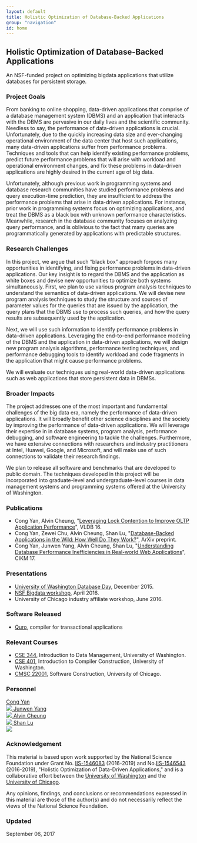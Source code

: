 ```yaml
---
layout: default
title: Holistic Optimization of Database-Backed Applications
group: "navigation"
id: home
---
```


## Holistic Optimization of Database-Backed Applications
An NSF-funded project on optimizing bigdata applications that utilize databases for 
persistent storage.

### Project Goals

From banking to online shopping, data-driven applications that comprise of a
database management system (DBMS) and an application that interacts with the
DBMS are pervasive in our daily lives and the scientific community. Needless to
say, the performance of data-driven applications is crucial. Unfortunately, due
to the quickly increasing data size and ever-changing operational environment
of the data center that host such applications, many data-driven applications
suffer from performance problems. Techniques and tools that can help identify
existing performance problems, predict future performance problems that will
arise with workload and operational environment changes, and fix these problems
in data-driven applications are highly desired in the current age of big data.

Unfortunately, although previous work in programming systems and database
research communities have studied performance problems and query execution-time
prediction, they are insufficient to address the performance problems that
arise in data-driven applications. For instance, prior work in programming
systems focus on optimizing applications, and treat the DBMS as a black box
with unknown performance characteristics. Meanwhile, research in the database
community focuses on analyzing query performance, and is oblivious to the fact
that many queries are programmatically generated by applications with
predictable structures.

### Research Challenges
In this project, we argue that such “black box” approach forgoes many
opportunities in identifying, and fixing performance problems in data-driven
applications. Our key insight is to regard the DBMS and the application as
white boxes and devise new opportunities to optimize both systems
simultaneously. First, we plan to use various program analysis techniques to
understand the semantics of data-driven applications. We will devise new
program analysis techniques to study the structure and sources of parameter
values for the queries that are issued by the application, the query plans that
the DBMS use to process such queries, and how the query results are
subsequently used by the application.  

Next, we will use such information to
identify performance problems in data-driven applications. Leveraging the
end-to-end performance modeling of the DBMS and the application in data-driven
applications, we will design new program analysis algorithms, performance
testing techniques, and performance debugging tools to identify workload and
code fragments in the application that might cause performance problems.

We will evaluate our techniques using real-world
data-driven applications such as web applications that store persistent data in
DBMSs.


### Broader Impacts
The project addresses one of the most important and fundamental challenges of
the big data era, namely the performance of data-driven applications. It will
broadly benefit other science disciplines and the society by improving the
performance of data-driven applications. We will leverage their expertise in in
database systems, program analysis, performance debugging, and software
engineering to tackle the challenges. Furthermore, we have extensive
connections with researchers and industry practitioners at Intel, Huawei,
Google, and Microsoft, and will make use of such connections to validate their
research findings.

We plan to release all software and benchmarks that are developed to public
domain. The techniques developed in this project will be incorporated into
graduate-level and undergraduate-level courses in data management systems and
programming systems offered at the University of Washington.



### Publications
- Cong Yan, Alvin Cheung, 
"[Leveraging Lock Contention to Improve OLTP Application Performance](http://db.cs.washington.edu/projects/quro/)", VLDB 16. 
- Cong Yan, Zewei Chu, Alvin Cheung, Shan Lu,
"[Database-Backed Applications in the Wild: How Well Do They Work?](https://arxiv.org/abs/1607.02561)", ArXiv preprint.
- Cong Yan, Junwen Yang, Alvin Cheung, Shan Lu,
"[Understanding Database Performance Inefficiencies in Real-world Web Applications](http://people.cs.uchicago.edu/~shanlu/paper/cikm17.pdf)", CIKM 17.


### Presentations
- [University of Washington Database Day](http://db.cs.washington.edu/events/database_day/2015/database_day_2015.html), December 2015.
- [NSF Bigdata workshop](http://workshops.cs.georgetown.edu/BDPI-2016/), April 2016.
- University of Chicago industry affiliate workshop, June 2016.


### Software Released
- [Quro](http://db.cs.washington.edu/projects/quro/), compiler for transactional applications


### Relevant Courses
- [CSE 344](https://courses.cs.washington.edu/courses/cse344/), Introduction to Data Management, University of Washington.
- [CSE 401](https://courses.cs.washington.edu/courses/cse401/), Introduction to Compiler Construction, University of Washington.
- [CMSC 22001](https://www.classes.cs.uchicago.edu/archive/2017/winter/22001-1/), Software Construction, University of Chicago.


### Personnel

<p>
<a class="person" href="http://homes.cs.washington.edu/~congy/">
  <span class="name">Cong Yan</span><br/>
  <img class="profile" src="http://homes.cs.washington.edu/~congy/congy.png"/>
</a>

<a class="person" href="http://x1022069.wixsite.com/junwen">
  <span class="name">Junwen Yang</span><br/>
  <img class="profile" src="https://static.wixstatic.com/media/88c20c_29668323d88340debd17bff695a48d7b~mv2.jpeg/v1/fill/w_332,h_353,al_c,q_80,usm_0.66_1.00_0.01/88c20c_29668323d88340debd17bff695a48d7b~mv2.webp"/>
</a>

<a class="person" href="https://homes.cs.washington.edu/~akcheung/">
  <span class="name">Alvin Cheung</span><br/>
  <img class="profile" src="https://homes.cs.washington.edu/~akcheung/self.jpg"/>
</a>

<a class="person" href="http://people.cs.uchicago.edu/~shanlu/">
  <span class="name">Shan Lu</span><br/>
  <img class="profile" src="http://people.cs.uchicago.edu/~shanlu/img/me/shanlu.jpg"/>
</a>
</p>


### Acknowledgement
This material is based upon work supported by the National Science Foundation under Grant No. 
[IIS-1546083](http://nsf.gov/awardsearch/showAward?AWD_ID=1546083) (2016-2019) and No.[IIS-1546543](https://www.nsf.gov/awardsearch/showAward?AWD_ID=1546543) (2016-2019), "Holistic Optimization of Data-Driven Applications,"
and is a collaborative effort between 
the [University of Washington](http://db.cs.washington.edu) and the [University of Chicago](http://systems.cs.uchicago.edu).

Any opinions, findings, and conclusions or recommendations expressed in this
material are those of the author(s) and do not necessarily reflect the views of
the National Science Foundation.


### Updated
September 06, 2017
